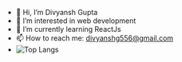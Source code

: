 - 👋 Hi, I’m Divyansh Gupta
- 👀 I’m interested in web development
- 🌱 I’m currently learning ReactJs
- 📫 How to reach me: divyanshg556@gmail.com
- ![Top Langs](https://github-readme-stats.vercel.app/api/top-langs?username=sougata-github&show_icons=true&locale=en&layout=compact&theme=tokyonight)

